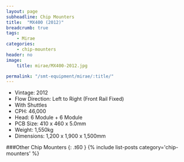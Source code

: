 ```yaml
---
layout: page
subheadline: Chip Mounters
title:  "MX400 (2012)"
breadcrumb: true
tags:
    - Mirae
categories:
    - chip-mounters
header: no
image:
    title: mirae/MX400-2012.jpg

permalink: "/smt-equipment/mirae/:title/"
---
```


- Vintage: 2012
- Flow Direction: Left to Right (Front Rail Fixed)
- With Shuttles
- CPH: 46,000
- Head: 6 Module + 6 Module
- PCB Size: 410 x 460 x 5.0mm
- Weight: 1,550kg
- Dimensions: 1,200 x 1,900 x 1,500mm

###Other Chip Mounters
{: .t60 }
{% include list-posts category='chip-mounters' %}
